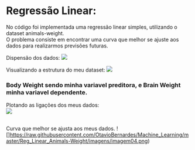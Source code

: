 
# Regressão Linear:

No código foi implementada uma regressão linear simples, utilizando o dataset animals-weight.</br>
O problema consiste em encontrar uma curva que melhor se ajuste aos dados para realizarmos previsões futuras.

Dispensão dos dados:
![](https://raw.githubusercontent.com/OtavioBernardes/Machine_Learning/master/Reg_Linear_Animals-Weight/imagens/imagem01.png)

Visualizando a estrutura do meu dataset:
![](https://raw.githubusercontent.com/OtavioBernardes/Machine_Learning/master/Reg_Linear_Animals-Weight/imagens/imagem02.png)
### Body Weight sendo minha variavel preditora, e Brain Weight minha variavel dependente.

Plotando as ligações dos meus dados: 
</br>
![](https://raw.githubusercontent.com/OtavioBernardes/Machine_Learning/master/Reg_Linear_Animals-Weight/imagens/imagem03.png)
</br></br>

Curva que melhor se ajusta aos meus dados.
![]https://raw.githubusercontent.com/OtavioBernardes/Machine_Learning/master/Reg_Linear_Animals-Weight/imagens/imagem04.png)

